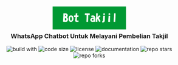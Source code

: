<h3 align="center"><img alt="bot takjil" src="https://raw.githubusercontent.com/dikyindrah/BotTakjil/main/img/bot%20takjil%203.png" width="200">
<br>
  WhatsApp Chatbot Untuk Melayani Pembelian Takjil
</h3>
<p align="center">
  <img alt="build with" src="https://img.shields.io/badge/build%20with-python%2C%20flask%2C%20twillio-blue">
  <img alt="code size" src="https://img.shields.io/github/languages/code-size/dikyindrah/BotTakjil">
  <img alt="license" src="https://img.shields.io/badge/license-MIT-brightgreen">
  <img alt="documentation" src="https://img.shields.io/badge/documentation-README-brightgreen">
  <img alt="repo stars" src="https://img.shields.io/github/stars/dikyindrah/BotTakjil?style=social">
  <img alt="repo forks" src="https://img.shields.io/github/forks/dikyindrah/BotTakjil?style=social">
</p>

